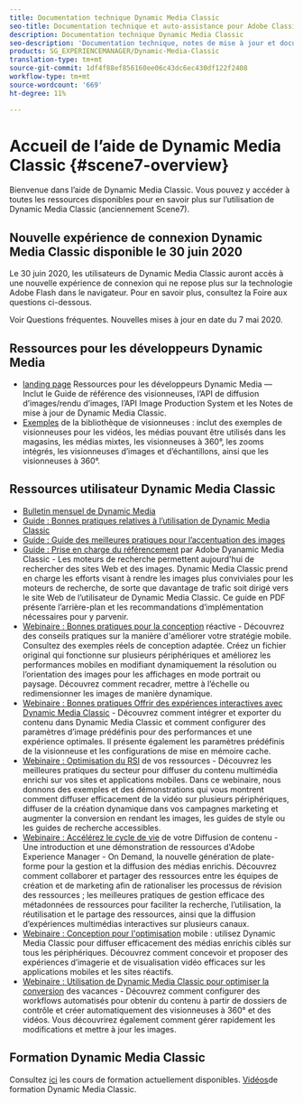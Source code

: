 ```yaml
---
title: Documentation technique Dynamic Media Classic
seo-title: Documentation technique et auto-assistance pour Adobe Classic
description: Documentation technique Dynamic Media Classic
seo-description: 'Documentation technique, notes de mise à jour et documents d’auto-assistance pour Adobe Classic, anciennement Scene7 '
products: SG_EXPERIENCEMANAGER/Dynamic-Media-Classic
translation-type: tm+mt
source-git-commit: 1df4f88ef856160ee06c43dc6ec430df122f2408
workflow-type: tm+mt
source-wordcount: '669'
ht-degree: 11%

---
```



# Accueil de l’aide de Dynamic Media Classic {#scene7-overview}

Bienvenue dans l’aide de Dynamic Media Classic. Vous pouvez y accéder à toutes les ressources disponibles pour en savoir plus sur l’utilisation de Dynamic Media Classic (anciennement Scene7).

## Nouvelle expérience de connexion Dynamic Media Classic disponible le 30 juin 2020

Le 30 juin 2020, les utilisateurs de Dynamic Media Classic auront accès à une nouvelle expérience de connexion qui ne repose plus sur la technologie Adobe Flash dans le navigateur. Pour en savoir plus, consultez la Foire aux questions ci-dessous.

Voir Questions [](new-ui-2020.md)fréquentes. Nouvelles mises à jour en date du 7 mai 2020.

## Ressources pour les développeurs Dynamic Media

* [landing page](https://docs.adobe.com/content/help/en/dynamic-media-developer-resources/landing/home.html) Ressources pour les développeurs Dynamic Media — Inclut le Guide de référence des visionneuses, l’API de diffusion d’images/rendu d’images, l’API Image Production System et les Notes de mise à jour de Dynamic Media Classic.
* [Exemples](https://landing.adobe.com/en/na/dynamic-media/ctir-2755/live-demos.html) de la bibliothèque de visionneuses : inclut des exemples de visionneuses pour les vidéos, les médias pouvant être utilisés dans les magasins, les médias mixtes, les visionneuses à 360°, les zooms intégrés, les visionneuses d’images et d’échantillons, ainsi que les visionneuses à 360°.

## Ressources utilisateur Dynamic Media Classic

* [Bulletin mensuel de Dynamic Media](dynamic-media-newsletter.md)
* [Guide : Bonnes pratiques relatives à l’utilisation de Dynamic Media Classic](https://www.adobe.com/content/dam/www/us/en/marketing/experience-manager-assets/dynamic-media/adobe-dynamic-media-classic-best-practices-guide.pdf)
* [Guide : Guide des meilleures pratiques pour l’accentuation des images](/help/assets/s7_sharpening_images.pdf)
* [Guide : Prise en charge du référencement](/help/assets/s7_seo.pdf) par Adobe Dyanamic Media Classic - Les moteurs de recherche permettent aujourd&#39;hui de rechercher des sites Web et des images. Dynamic Media Classic prend en charge les efforts visant à rendre les images plus conviviales pour les moteurs de recherche, de sorte que davantage de trafic soit dirigé vers le site Web de l’utilisateur de Dynamic Media Classic. Ce guide en PDF présente l’arrière-plan et les recommandations d’implémentation nécessaires pour y parvenir.
* [Webinaire : Bonnes pratiques pour la conception](http://offers.adobe.com/en/na/marketing/landings/_40458_responsive_design_live_on_demand_webinar.html) réactive - Découvrez des conseils pratiques sur la manière d&#39;améliorer votre stratégie mobile. Consultez des exemples réels de conception adaptée. Créez un fichier original qui fonctionne sur plusieurs périphériques et améliorez les performances mobiles en modifiant dynamiquement la résolution ou l’orientation des images pour les affichages en mode portrait ou paysage. Découvrez comment recadrer, mettre à l’échelle ou redimensionner les images de manière dynamique.
* [Webinaire : Bonnes pratiques Offrir des expériences interactives avec Dynamic Media Classic](http://seminars.adobeconnect.com/p7wb8ej3u6d/) - Découvrez comment intégrer et exporter du contenu dans Dynamic Media Classic et comment configurer des paramètres d’image prédéfinis pour des performances et une expérience optimales. Il présente également les paramètres prédéfinis de la visionneuse et les configurations de mise en mémoire cache.
* [Webinaire : Optimisation du RSI](https://adobecustomersuccess.adobeconnect.com/p5ar3hfrrec/?launcher=false&amp;fcsContent=true&amp;pbMode=normal&amp;proto=true) de vos ressources - Découvrez les meilleures pratiques du secteur pour diffuser du contenu multimédia enrichi sur vos sites et applications mobiles. Dans ce webinaire, nous donnons des exemples et des démonstrations qui vous montrent comment diffuser efficacement de la vidéo sur plusieurs périphériques, diffuser de la création dynamique dans vos campagnes marketing et augmenter la conversion en rendant les images, les guides de style ou les guides de recherche accessibles.
* [Webinaire : Accélérez le cycle de vie](https://adobecustomersuccess.adobeconnect.com/p88ducm9pqv/) de votre Diffusion de contenu - Une introduction et une démonstration de ressources d&#39;Adobe Experience Manager - On Demand, la nouvelle génération de plate-forme pour la gestion et la diffusion des médias enrichis. Découvrez comment collaborer et partager des ressources entre les équipes de création et de marketing afin de rationaliser les processus de révision des ressources ; les meilleures pratiques de gestion efficace des métadonnées de ressources pour faciliter la recherche, l’utilisation, la réutilisation et le partage des ressources, ainsi que la diffusion d’expériences multimédias interactives sur plusieurs canaux.
* [Webinaire : Conception pour l&#39;optimisation](https://adobecustomersuccess.adobeconnect.com/p6oqd3wydif/?launcher=false&amp;fcsContent=true&amp;pbMode=normal&amp;proto=true) mobile : utilisez Dynamic Media Classic pour diffuser efficacement des médias enrichis ciblés sur tous les périphériques. Découvrez comment concevoir et proposer des expériences d’imagerie et de visualisation vidéo efficaces sur les applications mobiles et les sites réactifs.
* [Webinaire : Utilisation de Dynamic Media Classic pour optimiser la conversion](https://adobecustomersuccess.adobeconnect.com/p32n1yr85c9/?proto=true) des vacances - Découvrez comment configurer des workflows automatisés pour obtenir du contenu à partir de dossiers de contrôle et créer automatiquement des visionneuses à 360° et des vidéos. Vous découvrirez également comment gérer rapidement les modifications et mettre à jour les images.

## Formation Dynamic Media Classic

Consultez [ici](http://training.adobe.com/training/courses.html#product=adobe-scene7) les cours de formation actuellement disponibles.
[Vidéos](/help/training-videos.md)de formation Dynamic Media Classic.
